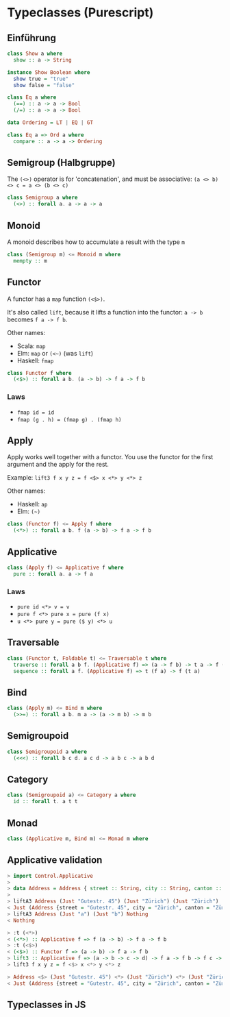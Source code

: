 # Typeclasses (Purescript)

## Einführung

```haskell
class Show a where
  show :: a -> String

instance Show Boolean where
  show true = "true"
  show false = "false"
```

```haskell
class Eq a where
  (==) :: a -> a -> Bool
  (/=) :: a -> a -> Bool

data Ordering = LT | EQ | GT

class Eq a => Ord a where
  compare :: a -> a -> Ordering
```

## Semigroup (Halbgruppe)

The `(<>)` operator is for 'concatenation', and must be associative:
`(a <> b) <> c = a <> (b <> c)`

```haskell
class Semigroup a where
  (<>) :: forall a. a -> a -> a
```

## Monoid

A monoid describes how to accumulate a result with the type `m`

```haskell
class (Semigroup m) <= Monoid m where
  mempty :: m
```

## Functor

A functor has a `map` function `(<$>)`.

It's also called `lift`, because it lifts a function into the functor:
`a -> b` becomes `f a -> f b`.

Other names:

- Scala: `map`
- Elm: `map` or `(<~)` (was `lift`)
- Haskell: `fmap`

```haskell
class Functor f where
  (<$>) :: forall a b. (a -> b) -> f a -> f b
```

### Laws

- `fmap id = id`
- `fmap (g . h) = (fmap g) . (fmap h)`

## Apply

Apply works well together with a functor. You use the functor for the first
argument and the apply for the rest.

Example: `lift3 f x y z = f <$> x <*> y <*> z`

Other names:

- Haskell: `ap`
- Elm: `(~)`

```haskell
class (Functor f) <= Apply f where
  (<*>) :: forall a b. f (a -> b) -> f a -> f b
```

## Applicative

```haskell
class (Apply f) <= Applicative f where
  pure :: forall a. a -> f a
```

### Laws

- `pure id <*> v = v`
- `pure f <*> pure x = pure (f x)`
- `u <*> pure y = pure ($ y) <*> u`

## Traversable

```haskell
class (Functor t, Foldable t) <= Traversable t where
  traverse :: forall a b f. (Applicative f) => (a -> f b) -> t a -> f (t b)
  sequence :: forall a f. (Applicative f) => t (f a) -> f (t a)
```

## Bind

```haskell
class (Apply m) <= Bind m where
  (>>=) :: forall a b. m a -> (a -> m b) -> m b
```

## Semigroupoid

```haskell
class Semigroupoid a where
  (<<<) :: forall b c d. a c d -> a b c -> a b d
```

## Category

```haskell
class (Semigroupoid a) <= Category a where
  id :: forall t. a t t
```

## Monad

```haskell
class (Applicative m, Bind m) <= Monad m where
```

## Applicative validation

```haskell
> import Control.Applicative
>
> data Address = Address { street :: String, city :: String, canton :: String }
>
> liftA3 Address (Just "Gutestr. 45") (Just "Zürich") (Just "Zürich")
< Just (Address {street = "Gutestr. 45", city = "Zürich", canton = "Zürich"})
> liftA3 Address (Just "a") (Just "b") Nothing
< Nothing
```

```haskell
> :t (<*>)
< (<*>) :: Applicative f => f (a -> b) -> f a -> f b
> :t (<$>)
< (<$>) :: Functor f => (a -> b) -> f a -> f b
> lift3 :: Applicative f => (a -> b -> c -> d) -> f a -> f b -> f c -> f d
> lift3 f x y z = f <$> x <*> y <*> z
```

```haskell
> Address <$> (Just "Gutestr. 45") <*> (Just "Zürich") <*> (Just "Zürich")
< Just (Address {street = "Gutestr. 45", city = "Zürich", canton = "Zürich"})
```

## Typeclasses in JS
